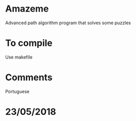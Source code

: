 # Amazeme
Advanced path algorithm program that solves some puzzles 

# To compile
Use makefile

# Comments
Portuguese

# 23/05/2018
